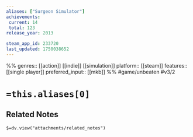 ```yaml
---
aliases: ["Surgeon Simulator"]
achievements:
 current: 14
 total: 123
release_year: 2013

steam_app_id: 233720
last_updated: 1750038652
---
```

%%
genres:: [[action]] [[indie]] [[simulation]]
platform:: [[steam]]
features:: [[single player]]
preferred_input:: [[mkb]]
%%
#game/unbeaten
#v3/2

# `=this.aliases[0]`
## Related Notes
`$=dv.view("attachments/related_notes")`